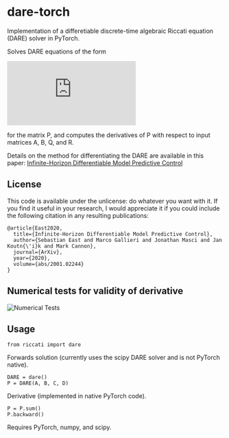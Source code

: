 # dare-torch

Implementation of a differetiable discrete-time algebraic Riccati equation (DARE) solver in PyTorch.

Solves DARE equations of the form

![equation](https://latex.codecogs.com/svg.latex?P%20%3D%20A%5E%5Ctop%20P%20A%20-%20A%5E%5Ctop%20P%20B%20%28%20R%20&plus;%20B%5E%5Ctop%20P%20B%20%29%5E%7B-1%7D%20B%5E%5Ctop%20P%20A%20&plus;%20Q)

for the matrix P, and computes the derivatives of P with respect to input matrices A, B, Q, and R.

Details on the method for differentiating the DARE are available in this paper: [Infinite-Horizon Differentiable Model Predictive Control](https://arxiv.org/pdf/2001.02244.pdf)

## License

This code is available under the unlicense: do whatever you want with it. If you find it useful in your research, I would appreciate it if you could include the following citation in any resulting publications:

```
@article{East2020,
  title={Infinite-Horizon Differentiable Model Predictive Control},
  author={Sebastian East and Marco Gallieri and Jonathan Masci and Jan Koutn{\'i}k and Mark Cannon},
  journal={ArXiv},
  year={2020},
  volume={abs/2001.02244}
}
```

## Numerical tests for validity of derivative

![Numerical Tests](https://github.com/sebastian-east/dare-torch/workflows/Numerical%20Tests/badge.svg?branch=main)

## Usage
```
from riccati import dare
```
Forwards solution (currently uses the scipy DARE solver and is not PyTorch native).
```
DARE = dare()
P = DARE(A, B, C, D)
```
Derivative (implemented in native PyTorch code).
```
P = P.sum()
P.backward()
```
Requires PyTorch, numpy, and scipy.
